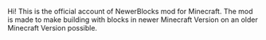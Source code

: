 Hi! This is the official account of NewerBlocks mod for Minecraft. The mod is made to make building with blocks in newer Minecraft Version on an older Minecraft Version possible.
